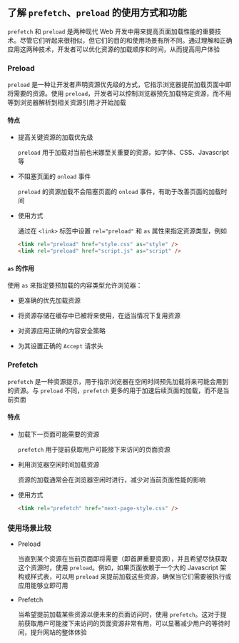 ## 了解 `prefetch`、`preload` 的使用方式和功能

`prefetch` 和 `preload` 是两种现代 Web 开发中用来提高页面加载性能的重要技术。尽管它们听起来很相似，但它们的目的和使用场景有所不同。通过理解和正确应用这两种技术，开发者可以优化资源的加载顺序和时间，从而提高用户体验

### Preload

`preload` 是一种让开发者声明资源优先级的方式，它指示浏览器提前加载页面中即将需要的资源。使用 `preload`，开发者可以控制浏览器预先加载特定资源，而不用等到浏览器解析到相关资源引用才开始加载

#### 特点

- 提高关键资源的加载优先级

  `preload` 用于加载对当前也米娜至关重要的资源，如字体、CSS、Javascript 等

- 不阻塞页面的 `onload` 事件

  `preload` 的资源加载不会阻塞页面的 `onload` 事件，有助于改善页面的加载时间

- 使用方式

  通过在 `<link>` 标签中设置 `rel="preload"` 和 `as` 属性来指定资源类型，例如

  ```html
  <link rel="preload" href="style.css" as="style" />
  <link rel="preload" href="script.js" as="script" />
  ```

#### `as` 的作用

使用 `as` 来指定要预加载的内容类型允许浏览器：

- 更准确的优先加载资源

- 将资源存储在缓存中已被将来使用，在适当情况下复用资源

- 对资源应用正确的内容安全策略

- 为其设置正确的 `Accept` 请求头

### Prefetch

`prefetch` 是一种资源提示，用于指示浏览器在空闲时间预先加载将来可能会用到的资源。与 `preload` 不同，`prefetch` 更多的用于加速后续页面的加载，而不是当前页面

#### 特点

- 加载下一页面可能需要的资源

  `prefetch` 用于提前获取用户可能接下来访问的页面资源

- 利用浏览器空闲时间加载资源

  资源的加载通常会在浏览器空闲时进行，减少对当前页面性能的影响

- 使用方式

  ```html
  <link rel="prefetch" href="next-page-style.css" />
  ```

### 使用场景比较

- Preload

  当直到某个资源在当前页面即将需要（即首屏重要资源），并且希望尽快获取这个资源时，使用 `preload`。例如，如果页面依赖于一个大的 Javascript 架构或样式表，可以用 `preload` 来提前加载这些资源，确保当它们需要被执行或应用能够立即可用

- Prefetch

  当希望提前加载某些资源以便未来的页面访问时，使用 `prefetch`。这对于提前获取用户可能接下来访问的页面资源非常有用，可以显著减少用户的等待时间，提升网站的整体体验
